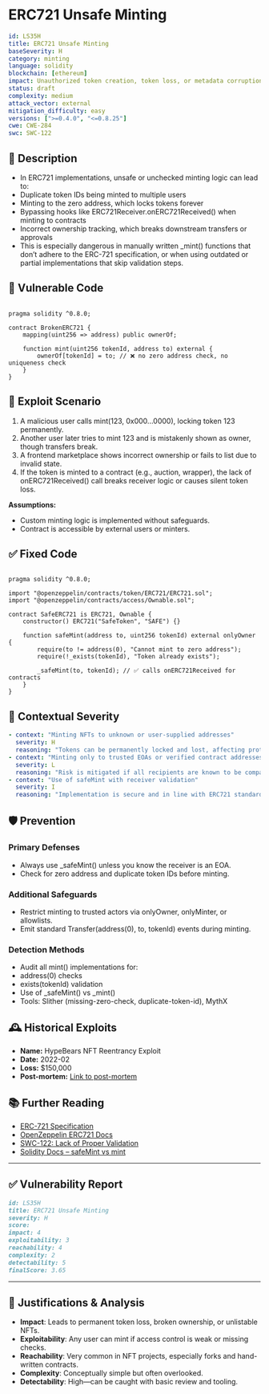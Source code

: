 # ERC721 Unsafe Minting 

```YAML
id: LS35H
title: ERC721 Unsafe Minting 
baseSeverity: H
category: minting
language: solidity
blockchain: [ethereum]
impact: Unauthorized token creation, token loss, or metadata corruption
status: draft
complexity: medium
attack_vector: external
mitigation_difficulty: easy
versions: [">=0.4.0", "<=0.8.25"]
cwe: CWE-284
swc: SWC-122
```

## 📝 Description

- In ERC721 implementations, unsafe or unchecked minting logic can lead to:
- Duplicate token IDs being minted to multiple users
- Minting to the zero address, which locks tokens forever
- Bypassing hooks like ERC721Receiver.onERC721Received() when minting to contracts
- Incorrect ownership tracking, which breaks downstream transfers or approvals
- This is especially dangerous in manually written _mint() functions that don’t adhere to the ERC-721 specification, or when using outdated or partial implementations that skip validation steps.

## 🚨 Vulnerable Code

```solidity

pragma solidity ^0.8.0;

contract BrokenERC721 {
    mapping(uint256 => address) public ownerOf;

    function mint(uint256 tokenId, address to) external {
        ownerOf[tokenId] = to; // ❌ no zero address check, no uniqueness check
    }
}
```

## 🧪 Exploit Scenario

1. A malicious user calls mint(123, 0x000...0000), locking token 123 permanently.
2. Another user later tries to mint 123 and is mistakenly shown as owner, though transfers break.
3. A frontend marketplace shows incorrect ownership or fails to list due to invalid state.
4. If the token is minted to a contract (e.g., auction, wrapper), the lack of onERC721Received() call breaks receiver logic or causes silent token loss.

**Assumptions:**

- Custom minting logic is implemented without safeguards.
- Contract is accessible by external users or minters.

## ✅ Fixed Code

```solidity

pragma solidity ^0.8.0;

import "@openzeppelin/contracts/token/ERC721/ERC721.sol";
import "@openzeppelin/contracts/access/Ownable.sol";

contract SafeERC721 is ERC721, Ownable {
    constructor() ERC721("SafeToken", "SAFE") {}

    function safeMint(address to, uint256 tokenId) external onlyOwner {
        require(to != address(0), "Cannot mint to zero address");
        require(!_exists(tokenId), "Token already exists");

        _safeMint(to, tokenId); // ✅ calls onERC721Received for contracts
    }
}
```

## 🧭 Contextual Severity

```yaml
- context: "Minting NFTs to unknown or user-supplied addresses"
  severity: H
  reasoning: "Tokens can be permanently locked and lost, affecting protocol credibility"
- context: "Minting only to trusted EOAs or verified contract addresses"
  severity: L
  reasoning: "Risk is mitigated if all recipients are known to be compatible"
- context: "Use of safeMint with receiver validation"
  severity: I
  reasoning: "Implementation is secure and in line with ERC721 standards"
```

## 🛡️ Prevention

### Primary Defenses

- Always use _safeMint() unless you know the receiver is an EOA.
- Check for zero address and duplicate token IDs before minting.

### Additional Safeguards

- Restrict minting to trusted actors via onlyOwner, onlyMinter, or allowlists.
- Emit standard Transfer(address(0), to, tokenId) events during minting.

### Detection Methods

- Audit all mint() implementations for:
- address(0) checks
- exists(tokenId) validation
- Use of _safeMint() vs _mint()
- Tools: Slither (missing-zero-check, duplicate-token-id), MythX

## 🕰️ Historical Exploits

- **Name:** HypeBears NFT Reentrancy Exploit 
- **Date:** 2022-02 
- **Loss:** $150,000
- **Post-mortem:** [Link to post-mortem](https://blocksecteam.medium.com/when-safemint-becomes-unsafe-lessons-from-the-hypebears-security-incident-2965209bda2a)
  
## 📚 Further Reading

- [ERC-721 Specification](https://eips.ethereum.org/EIPS/eip-721)
- [OpenZeppelin ERC721 Docs](https://docs.openzeppelin.com/contracts/4.x/api/token/erc721)
- [SWC-122: Lack of Proper Validation](https://swcregistry.io/docs/SWC-122/) 
- [Solidity Docs – safeMint vs mint](https://docs.soliditylang.org/) 

---

## ✅ Vulnerability Report

```markdown
id: LS35H
title: ERC721 Unsafe Minting 
severity: H
score:
impact: 4   
exploitability: 3 
reachability: 4  
complexity: 2  
detectability: 5 
finalScore: 3.65
```

---

## 📄 Justifications & Analysis

- **Impact**: Leads to permanent token loss, broken ownership, or unlistable NFTs.
- **Exploitability**: Any user can mint if access control is weak or missing checks.
- **Reachability**: Very common in NFT projects, especially forks and hand-written contracts.
- **Complexity**: Conceptually simple but often overlooked.
- **Detectability**: High—can be caught with basic review and tooling.